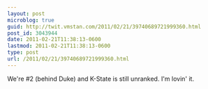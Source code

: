 ```yaml
---
layout: post
microblog: true
guid: http://twit.vmstan.com/2011/02/21/39740689721999360.html
post_id: 3043944
date: 2011-02-21T11:38:13-0600
lastmod: 2011-02-21T11:38:13-0600
type: post
url: /2011/02/21/39740689721999360.html
---
```

We're #2 (behind Duke) and K-State is still unranked. I'm lovin' it.

